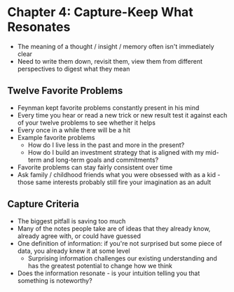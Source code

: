 # Chapter 4: Capture-Keep What Resonates

* The meaning of a thought / insight / memory often isn't immediately clear
* Need to write them down, revisit them, view them from different perspectives to digest what they mean

## Twelve Favorite Problems

* Feynman kept favorite problems constantly present in his mind
* Every time you hear or read a new trick or new result test it against each of your twelve problems to see whether it helps
* Every once in a while there will be a hit
* Example favorite problems
  * How do I live less in the past and more in the present?
  * How do I build an investment strategy that is aligned with my mid-term and long-term goals and commitments?
* Favorite problems can stay fairly consistent over time
* Ask family / childhood friends what you were obsessed with as a kid - those same interests probably still fire your imagination as an adult

## Capture Criteria

* The biggest pitfall is saving too much
* Many of the notes people take are of ideas that they already know, already agree with, or could have guessed
* One definition of information: if you're not surprised but some piece of data, you already knew it at some level
  * Surprising information challenges our existing understanding and has the greatest potential to change how we think
* Does the information resonate - is your intuition telling you that something is noteworthy?
